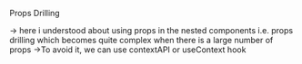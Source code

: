 Props Drilling

-> here i understood about using props in the nested components i.e. props drilling which becomes quite complex when there is a large number of props
->To avoid it, we can use contextAPI or useContext hook

